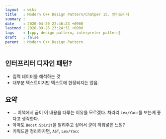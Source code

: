```yaml
---
layout  : wiki
title   : Modern C++ Design Pattern/Chatper 15. 인터프리터
summary :
date    : 2020-04-20 22:46:23 +0900
lastmod : 2020-09-26 23:24:31 +0900
tags    : [cpp, design pattern, interpreter pattern]
draft   : false
parent  : Modern C++ Design Pattern
---
```


## 인터프리터 디자인 패턴?
* 입력 데이터를 해석하는 것
* 대부분 텍스트이지만 텍스트에 한정되지는 않음.

## 요약
* ... 이책에서 굳이 이 내용을 다루는 이유를 모르겠다. 차라리 `Lex/Yacc`를
  보는게 좋다고 생각한다.
* 아마도 `Boost.Spirit`을 알려주고 싶어서 굳이 끼워넣은 느낌?
* 키워드만 정리하자면, `AST`, `Lex/Yacc`
